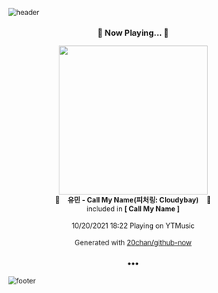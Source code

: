 ![header](https://capsule-render.vercel.app/api?type=wave&height=170&section=header&text=Hi.%20I'm%20SHIFT&fontColor=090707&fontAlignX=45&fontAlignY=65&fontSize=100)

<h3 align="center">🎵 Now Playing... 🎵</h3>
<p align="center">
  <a href="https://music.youtube.com/watch?v=qrJDFL5GZdg">
    <img width="300" src="https://lh3.googleusercontent.com/Hne8hagGL7vYFl8Zk4bykRkckAHF7MDkp9HQRYKajw93RaoNQ7EcY6Bx_z_jhQO1rBrLVepMvZcfDQZR">
  </a>
  <br>
  🎵&nbsp&nbsp&nbsp <b>유민 - Call My Name(피처링: Cloudybay)</b> &nbsp&nbsp&nbsp🎵
  <br>
  included in <b>[ Call My Name ]</b>
  
  <br />
  <br />
  10/20/2021 18:22 Playing on YTMusic
  <br />
  <br />
  Generated with <a href="https://github.com/20chan/github-now">20chan/github-now</a>
</p>

<h3 align="center">•••</h3>

![footer](https://capsule-render.vercel.app/api?type=wave&height=150&section=footer)
